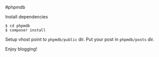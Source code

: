 #phpmdb

Install dependencies
```
$ cd phpmdb
$ composer install
```

Setup vhost point to `phpmdb/public` dir.
Put your post in `phpmdb/posts` dir.

Enjoy blogging!

